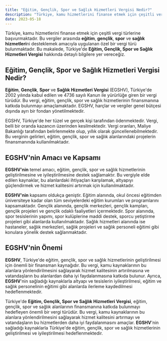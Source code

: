 ```yaml
---
title: "Eğitim, Gençlik, Spor ve Sağlık Hizmetleri Vergisi Nedir?"
description: "Türkiye, kamu hizmetlerini finanse etmek için çeşitli vergi türlerine başvurmaktadır."
date: 2023-05-18
---
```


Türkiye, kamu hizmetlerini finanse etmek için çeşitli vergi türlerine başvurmaktadır. Bu vergiler arasında **eğitim**,
**gençlik**, **spor** ve **sağlık hizmetleri**ni desteklemek amacıyla uygulanan özel bir vergi türü bulunmaktadır. Bu
makalede, Türkiye'de **Eğitim, Gençlik, Spor ve Sağlık Hizmetleri Vergisi** hakkında detaylı bilgilere yer vereceğiz.

## Eğitim, Gençlik, Spor ve Sağlık Hizmetleri Vergisi Nedir?

**Eğitim**, **Gençlik**, **Spor** ve **Sağlık Hizmetleri Vergisi** (EGSHV), Türkiye'de 2002 yılında kabul edilen ve 4736
sayılı Kanun ile yürürlüğe giren bir vergi türüdür. Bu vergi, eğitim, gençlik, spor ve sağlık hizmetlerinin finansmanına
katkıda bulunmayı amaçlamaktadır. EGSHV, harçlar ve vergiler genel bütçesi dışında ayrı bir fondan yönetilmektedir.

EGSHV, Türkiye'de her tüzel ve gerçek kişi tarafından ödenmektedir. Vergi, belli bir oranda kazancın üzerinden
kesilmektedir. Vergi oranları, Maliye Bakanlığı tarafından belirlenmekte olup, yıllık olarak güncellenebilmektedir. Bu
verginin gelirleri, eğitim, gençlik, spor ve sağlık alanlarındaki projelerin finansmanında kullanılmaktadır.

## EGSHV'nin Amacı ve Kapsamı

**EGSHV'nin** temel amacı, eğitim, gençlik, spor ve sağlık hizmetlerinin geliştirilmesine ve iyileştirilmesine destek
sağlamaktır. Bu vergiyle elde edilen kaynaklar, bu alanlardaki ihtiyaçları karşılamak, altyapıyı güçlendirmek ve hizmet
kalitesini artırmak için kullanılmaktadır.

**EGSHV'nin** kapsamı oldukça geniştir. Eğitim alanında, okul öncesi eğitimden üniversiteye kadar olan tüm seviyelerdeki
eğitim kurumları ve programlarını kapsamaktadır. Gençlik alanında, gençlik merkezleri, gençlik kampları, gençlik
projeleri ve gençlik odaklı faaliyetleri içermektedir. Spor alanında, spor tesislerinin yapımı, spor kulüplerine maddi
destek, sporcu yetiştirme projeleri gibi alanlarda kullanılmaktadır. Sağlık hizmetleri alanında ise hastaneler, sağlık
merkezleri, sağlık projeleri ve sağlık personeli eğitimi gibi konulara yönelik destek sağlanmaktadır.

## EGSHV'nin Önemi

**EGSHV**, Türkiye'de eğitim, gençlik, spor ve sağlık hizmetlerinin geliştirilmesi için önemli bir finansman kaynağıdır.
Bu vergi, kamu kaynaklarının bu alanlara yönlendirilmesini sağlayarak hizmet kalitesinin artırılmasına ve vatandaşların
bu alanlardan daha iyi faydalanmasına katkıda bulunur. Ayrıca, **EGSHV**'nin sağladığı kaynaklarla altyapı ve tesislerin
iyileştirilmesi, eğitim ve sağlık personelinin eğitimi gibi alanlarda ilerleme kaydedilmesi hedeflenmektedir.

Türkiye'de **Eğitim, Gençlik, Spor ve Sağlık Hizmetleri Vergisi**, eğitim, gençlik, spor ve sağlık alanlarının
finansmanına katkıda bulunmayı hedefleyen önemli bir vergi türüdür. Bu vergi, kamu kaynaklarının bu alanlara
yönlendirilmesini sağlayarak hizmet kalitesini artırmayı ve vatandaşların bu hizmetlerden daha iyi faydalanmasını
amaçlar. **EGSHV**'nin sağladığı kaynaklarla Türkiye'de eğitim, gençlik, spor ve sağlık hizmetlerinin geliştirilmesi ve
iyileştirilmesi hedeflenmektedir.
